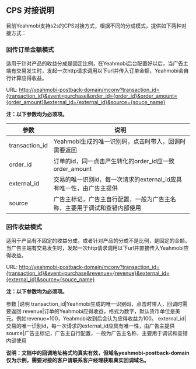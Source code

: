 ## CPS 对接说明

目前Yeahmobi支持s2s的CPS对接方式，根据不同的分成模式，提供如下两种对接方式：

### 回传订单金额模式

适用于针对产品的收益分成是固定比例，在Yeahmobi后台配置好以后，当广告主端有交易发生时，发起一次http请求调用以下url并传入订单金额，Yeahmobi会自行计算应得收益。

URL: <http://yeahmobi-postback-domain/mconv?transaction_id={transaction_id}&event=purchase&order_id={order_id}&order_amount={order_amount}&external_id={external_id}&source={souce_name}>

**注：以下参数均为必须项。**

参数|说明
--|--
transaction_id|Yeahmobi生成的唯一识别码，点击时带入，回调时需要返回
order_id|订单的id，同一点击产生转化的order_id应一致order_amount|订单的金额，Yeahmobi会自行计算应得收益，格式为数字，默认货币单位为美元。例如order_amount=100，后台配置的分成比例为20%，则Yeahmobi收到后会自行计算应得收益为100*20%。
external_id|交易的唯一识别id，每一次请求的external_id应具有唯一性，由广告主提供
source|广告主标记，广告主自行配置，一般为广告主名称，主要用于调试和查错内部使用

### 回传收益模式

适用于产品有不固定的收益分成，或者针对产品的分成不是比例，是固定的金额。当广告主端有交易发生时，发起一次http请求调用以下url并直接传入Yeahmobi应得收益。

URL: <http://yeahmobi-postback-domain/mconv?transaction_id={transaction_id}&event=purchase&revenue={revenue}&external_id={external_id}&source={souce_name}> 

**注：以下参数均为必须项。**

参数	|说明
transaction_id|Yeahmobi生成的唯一识别码，点击时带入，回调时需要返回
revenue|订单的Yeahmobi应得收益，格式为数字，默认货币单位是美元。例如revenue=100，Yeahmobi收到后会认为应得收益为100。
external_id|交易的唯一识别id，每一次请求的external_id应具有唯一性，由广告主提供
source|广告主标记，广告主自行配置，一般为广告主名称，主要用于调试和查错内部使用

**说明：文档中的回调地址格式均真实有效，但域名yeahmobi-postback-domain仅为示例，需要对接的客户请联系客户经理获取真实回调域名。**